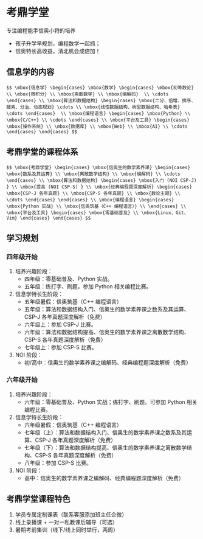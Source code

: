 # 考鼎学堂  

专注编程能手信奥小将的培养

- 孩子升学早规划，编程数学一起抓；
- 信奥特长高收益，清北机会成倍加！

		
## 信息学的内容

`$$
\mbox{信息学}
\begin{cases}
  \mbox{数学}
  \begin{cases}
   \mbox{初等数论} \\
   \mbox{微积分} \\
   \mbox{离散数学} \\
   \mbox{编解码}  \\
   \cdots
  \end{cases} \\
  \mbox{算法和数据结构}
  \begin{cases}
   \mbox{二分、倍增、排序、搜索、分治、动态规划} \cdots \\
   \mbox{线性数据结构、树型数据结构、哈希表} \cdots
  \end{cases}  \\
  \mbox{编程语言}
  \begin{cases}
   \mbox{Python} \\
   \mbox{C/C++} \\
   \cdots
  \end{cases} \\
  \mbox{平台及工具}
  \begin{cases}
   \mbox{操作系统} \\
   \mbox{数据库} \\
   \mbox{Web} \\
   \mbox{AI} \\
   \cdots
  \end{cases}
\end{cases}
$$`

		
## 考鼎学堂的课程体系

`$$
\mbox{考鼎学堂}
\begin{cases}
  \mbox{信奥生的数学素养课}
  \begin{cases}
   \mbox{数系及其运算} \\
   \mbox{离散数学结构} \\
   \mbox{编解码} \\
   \cdots
  \end{cases} \\
  \mbox{算法和数据结构}
  \begin{cases}
   \mbox{入门 (NOI CSP-J) } \\
   \mbox{提高 (NOI CSP-S) } \\
   \mbox{经典编程题深度解析}
     \begin{cases}
      \mbox{CSP-J 各年真题} \\
      \mbox{CSP-S 各年真题} \\
      \mbox{数论主题} \\
      \cdots
     \end{cases}
  \end{cases} \\
  \mbox{编程语言}
  \begin{cases}
   \mbox{Python 实战} \\
   \mbox{信奥筑基（C++ 编程语言）} \\
  \end{cases} \\
  \mbox{平台及工具}
  \begin{cases}
   \mbox{零基础普及} \\
   \mbox{Linux、Git、Vim}
  \end{cases}
\end{cases}
$$`

		
## 学习规划

### 四年级开始

1. 培养兴趣阶段：
   - 四年级：零基础普及、Python 实战。
   - 五年级：练打字、刷题，参加 Python 相关编程比赛。
1. 信息学特长生阶段：
   - 五年级暑假：信奥筑基（C++ 编程语言）
   - 五年级：算法和数据结构入门、信奥生的数学素养课之数系及其运算、CSP-J 各年真题深度解析（免费）
   - 六年级上：参加 CSP-J 比赛。
   - 六年级：算法和数据结构提高、信奥生的数学素养课之离散数学结构、CSP-S 各年真题深度解析（免费）
   - 七年级上：参加 CSP-S 比赛。
1. NOI 阶段：
   - 初/高中：信奥生的数学素养课之编解码、经典编程题深度解析（免费）

	
### 六年级开始

1. 培养兴趣阶段：
   - 六年级：零基础普及、Python 实战；练打字、刷题，可参加 Python 相关编程比赛。
1. 信息学特长生阶段：
   - 六年级暑假：信奥筑基（C++ 编程语言）
   - 七年级（上）：算法和数据结构入门、信奥生的数学素养课之数系及其运算、CSP-J 各年真题深度解析（免费）
   - 七年级（下）：算法和数据结构提高、信奥生的数学素养课之离散数学结构、CSP-S 各年真题深度解析（免费）
   - 八年级：参加 CSP-S 比赛。
1. NOI 阶段：
   - 高中：信奥生的数学素养课之编解码、经典编程题深度解析（免费）

		
## 考鼎学堂课程特色

1. 学员专属定制课表（联系客服添加班主任企微）
1. 线上录播课 + 一对一私教课后辅导（可选）
1. 暑期考前集训（线下/线上同时举行，两周）

